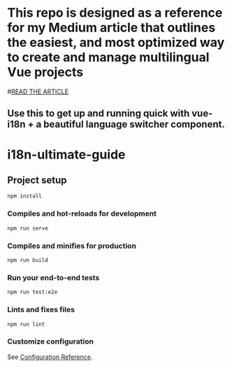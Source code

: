 
# This repo is designed as a reference for my Medium article that outlines the easiest, and most optimized way to create and manage multilingual Vue projects

#[READ THE ARTICLE](https://medium.com/@titusdecali)

## Use this to get up and running quick with vue-i18n + a beautiful language switcher component.


# i18n-ultimate-guide

## Project setup

```
npm install
```

### Compiles and hot-reloads for development

```
npm run serve
```

### Compiles and minifies for production

```
npm run build
```

### Run your end-to-end tests

```
npm run test:e2e
```

### Lints and fixes files

```
npm run lint
```

### Customize configuration

See [Configuration Reference](https://cli.vuejs.org/config/).
